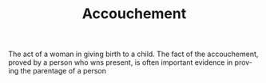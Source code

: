 ---
title: Accouchement
permalink: "/definitions/accouchement.html"
body: The act of a woman in giving birth to a child. The fact of the accouchement,
  proved by a person who wns present, is often important evidence in prov-ing the
  parentage of a person
published_at: '2018-07-07'
layout: post
---